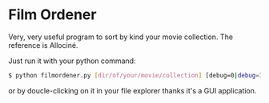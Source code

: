 # Film Ordener

Very, very useful program to sort by kind your movie collection.
The reference is Allociné.

Just run it with your python command:
```bash
$ python filmordener.py [dir/of/your/movie/collection] [debug=0|debug=1 (if 1 then debug is on and consol mode is triggered)]
```
or by doucle-clicking on it in your file explorer thanks it's a GUI application.
